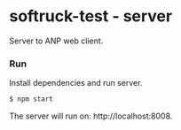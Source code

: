# softruck-test - server

Server to ANP web client.

### Run
Install dependencies and run server.
```sh
$ npm start
```
The server will run on: http://localhost:8008.
